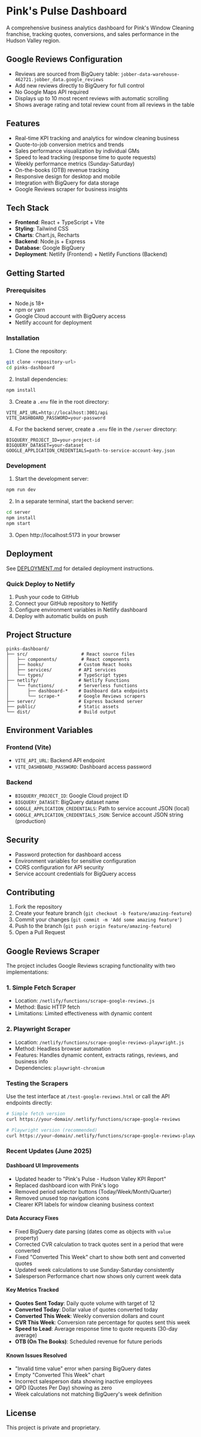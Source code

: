# Pink's Pulse Dashboard

A comprehensive business analytics dashboard for Pink's Window Cleaning franchise, tracking quotes, conversions, and sales performance in the Hudson Valley region.

## Google Reviews Configuration
- Reviews are sourced from BigQuery table: `jobber-data-warehouse-462721.jobber_data.google_reviews`
- Add new reviews directly to BigQuery for full control
- No Google Maps API required
- Displays up to 10 most recent reviews with automatic scrolling
- Shows average rating and total review count from all reviews in the table

## Features

- Real-time KPI tracking and analytics for window cleaning business
- Quote-to-job conversion metrics and trends
- Sales performance visualization by individual GMs
- Speed to lead tracking (response time to quote requests)
- Weekly performance metrics (Sunday-Saturday)
- On-the-books (OTB) revenue tracking
- Responsive design for desktop and mobile
- Integration with BigQuery for data storage
- Google Reviews scraper for business insights

## Tech Stack

- **Frontend**: React + TypeScript + Vite
- **Styling**: Tailwind CSS
- **Charts**: Chart.js, Recharts
- **Backend**: Node.js + Express
- **Database**: Google BigQuery
- **Deployment**: Netlify (Frontend) + Netlify Functions (Backend)

## Getting Started

### Prerequisites

- Node.js 18+
- npm or yarn
- Google Cloud account with BigQuery access
- Netlify account for deployment

### Installation

1. Clone the repository:
```bash
git clone <repository-url>
cd pinks-dashboard
```

2. Install dependencies:
```bash
npm install
```

3. Create a `.env` file in the root directory:
```env
VITE_API_URL=http://localhost:3001/api
VITE_DASHBOARD_PASSWORD=your-password
```

4. For the backend server, create a `.env` file in the `/server` directory:
```env
BIGQUERY_PROJECT_ID=your-project-id
BIGQUERY_DATASET=your-dataset
GOOGLE_APPLICATION_CREDENTIALS=path-to-service-account-key.json
```

### Development

1. Start the development server:
```bash
npm run dev
```

2. In a separate terminal, start the backend server:
```bash
cd server
npm install
npm start
```

3. Open http://localhost:5173 in your browser

## Deployment

See [DEPLOYMENT.md](./DEPLOYMENT.md) for detailed deployment instructions.

### Quick Deploy to Netlify

1. Push your code to GitHub
2. Connect your GitHub repository to Netlify
3. Configure environment variables in Netlify dashboard
4. Deploy with automatic builds on push

## Project Structure

```
pinks-dashboard/
├── src/                    # React source files
│   ├── components/         # React components
│   ├── hooks/             # Custom React hooks
│   ├── services/          # API services
│   └── types/             # TypeScript types
├── netlify/               # Netlify Functions
│   └── functions/         # Serverless functions
│       ├── dashboard-*    # Dashboard data endpoints
│       └── scrape-*       # Google Reviews scrapers
├── server/                # Express backend server
├── public/                # Static assets
└── dist/                  # Build output
```

## Environment Variables

### Frontend (Vite)
- `VITE_API_URL`: Backend API endpoint
- `VITE_DASHBOARD_PASSWORD`: Dashboard access password

### Backend
- `BIGQUERY_PROJECT_ID`: Google Cloud project ID
- `BIGQUERY_DATASET`: BigQuery dataset name
- `GOOGLE_APPLICATION_CREDENTIALS`: Path to service account JSON (local)
- `GOOGLE_APPLICATION_CREDENTIALS_JSON`: Service account JSON string (production)

## Security

- Password protection for dashboard access
- Environment variables for sensitive configuration
- CORS configuration for API security
- Service account credentials for BigQuery access

## Contributing

1. Fork the repository
2. Create your feature branch (`git checkout -b feature/amazing-feature`)
3. Commit your changes (`git commit -m 'Add some amazing feature'`)
4. Push to the branch (`git push origin feature/amazing-feature`)
5. Open a Pull Request

## Google Reviews Scraper

The project includes Google Reviews scraping functionality with two implementations:

### 1. Simple Fetch Scraper
- Location: `/netlify/functions/scrape-google-reviews.js`
- Method: Basic HTTP fetch
- Limitations: Limited effectiveness with dynamic content

### 2. Playwright Scraper
- Location: `/netlify/functions/scrape-google-reviews-playwright.js`
- Method: Headless browser automation
- Features: Handles dynamic content, extracts ratings, reviews, and business info
- Dependencies: `playwright-chromium`

### Testing the Scrapers

Use the test interface at `/test-google-reviews.html` or call the API endpoints directly:

```bash
# Simple fetch version
curl https://your-domain/.netlify/functions/scrape-google-reviews

# Playwright version (recommended)
curl https://your-domain/.netlify/functions/scrape-google-reviews-playwright
```

### Recent Updates (June 2025)

#### Dashboard UI Improvements
- Updated header to "Pink's Pulse - Hudson Valley KPI Report"
- Replaced dashboard icon with Pink's logo
- Removed period selector buttons (Today/Week/Month/Quarter)
- Removed unused top navigation icons
- Clearer KPI labels for window cleaning business context

#### Data Accuracy Fixes
- Fixed BigQuery date parsing (dates come as objects with `value` property)
- Corrected CVR calculation to track quotes sent in a period that were converted
- Fixed "Converted This Week" chart to show both sent and converted quotes
- Updated week calculations to use Sunday-Saturday consistently
- Salesperson Performance chart now shows only current week data

#### Key Metrics Tracked
- **Quotes Sent Today**: Daily quote volume with target of 12
- **Converted Today**: Dollar value of quotes converted today
- **Converted This Week**: Weekly conversion dollars and count
- **CVR This Week**: Conversion rate percentage for quotes sent this week
- **Speed to Lead**: Average response time to quote requests (30-day average)
- **OTB (On The Books)**: Scheduled revenue for future periods

#### Known Issues Resolved
- "Invalid time value" error when parsing BigQuery dates
- Empty "Converted This Week" chart
- Incorrect salesperson data showing inactive employees
- QPD (Quotes Per Day) showing as zero
- Week calculations not matching BigQuery's week definition

## License

This project is private and proprietary.